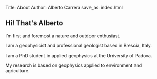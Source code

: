 Title: About
Author: Alberto Carrera
save_as: index.html

## Hi! That's Alberto


I’m first and foremost a nature and outdoor enthusiast.

I am a geophysicist and professional geologist based in Brescia, Italy.

I am a PhD student in applied geophysics at the University of Padova.

My research is based on geophysics applied to environment and agriculture.